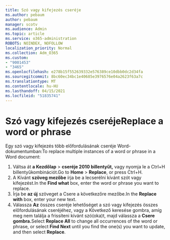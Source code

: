 ```yaml
---
title: Szó vagy kifejezés cseréje
ms.author: pebaum
author: pebaum
manager: scotv
ms.audience: Admin
ms.topic: article
ms.service: o365-administration
ROBOTS: NOINDEX, NOFOLLOW
localization_priority: Normal
ms.collection: Adm_O365
ms.custom:
- "9001453"
- "3465"
ms.openlocfilehash: e278b15f552639332e576389ce10dbb0dc2d34fa
ms.sourcegitcommit: 8bc60ec34bc1e40685e3976576e04a2623f63a7c
ms.translationtype: MT
ms.contentlocale: hu-HU
ms.lasthandoff: 04/15/2021
ms.locfileid: "51835741"
---
```

# <a name="replace-a-word-or-phrase"></a><span data-ttu-id="7e047-102">Szó vagy kifejezés cseréje</span><span class="sxs-lookup"><span data-stu-id="7e047-102">Replace a word or phrase</span></span>

<span data-ttu-id="7e047-103">Egy szó vagy kifejezés több előfordulásának cseréje Word-dokumentumban:</span><span class="sxs-lookup"><span data-stu-id="7e047-103">To replace multiple instances of a word or phrase in a Word document:</span></span>

1. <span data-ttu-id="7e047-104">Váltsa át **a Kezdőlap**  >  **cseréje 2010 billentyűt,** vagy nyomja le a Ctrl+H billentyűkombinációt.</span><span class="sxs-lookup"><span data-stu-id="7e047-104">Go to **Home** > **Replace**, or press Ctrl+H.</span></span>
2. <span data-ttu-id="7e047-105">A Kívánt **szöveg mezőbe** írja be a lecserélni kívánt szót vagy kifejezést.</span><span class="sxs-lookup"><span data-stu-id="7e047-105">In the **Find what** box, enter the word or phrase you want to replace.</span></span> 
3. <span data-ttu-id="7e047-106">Írja be **az új** szöveget a Csere a következőre mezőbe.</span><span class="sxs-lookup"><span data-stu-id="7e047-106">In the **Replace with** box, enter your new text.</span></span>
3. <span data-ttu-id="7e047-107">Válassza **Az** összes cseréje lehetőséget a szó vagy  kifejezés összes előfordulásának cseréjéhez, vagy a Következő keresése gombra, amíg meg nem találja a frissíteni kívánt szó(oka)t, majd válassza a **Csere gombra.**</span><span class="sxs-lookup"><span data-stu-id="7e047-107">Select **Replace All** to change all occurrences of the word or phrase, or select **Find Next** until you find the one(s) you want to update, and then select **Replace**.</span></span>